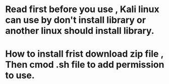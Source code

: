 # Read first before you use  , Kali linux can use by don't install library or another linux should install library.
# How to install frist download zip file , Then cmod .sh file to add permission to use.
